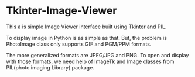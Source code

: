 # Tkinter-Image-Viewer
This a is simple Image Viewer interface built using Tkinter and PIL.

To display image in Python is as simple as that. But, the problem is PhotoImage class only supports GIF and PGM/PPM formats.
 
The more generalized formats are JPEG/JPG and PNG. To open and display with those formats, we need help of ImageTk and Image classes from PIL(photo imaging Library) package.
 
